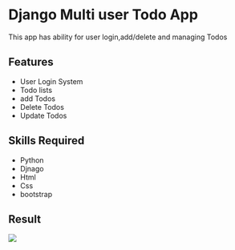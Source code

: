# Django Multi user Todo App
<p>This app has ability for user login,add/delete and managing Todos</p>

## Features
* User Login System
* Todo lists
* add Todos
* Delete Todos
* Update Todos

## Skills Required
* Python
* Djnago
* Html
* Css
* bootstrap

## Result
![](result(1).png)
